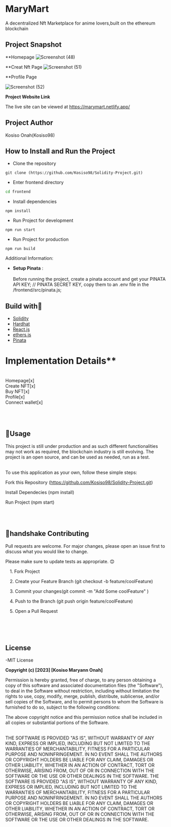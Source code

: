 
# MaryMart<br/>
A decentralized Nft Marketplace for anime lovers,built on the ethereum blockchain<br/>



## **Project Snapshot**<br/>
**Homepage
![Screenshot (48)](https://user-images.githubusercontent.com/114183913/214992010-098f395d-f44b-470a-8880-2555435a9d02.png)

**Creat Nft Page
![Screenshot (51)](https://user-images.githubusercontent.com/114183913/214992071-530d4877-eb49-41d4-b147-86291f3926c5.png)

**Profile Page

![Screenshot (52)](https://user-images.githubusercontent.com/114183913/214992084-e685628f-812f-4703-8191-ab64227587ab.png)



**Project Website Link**

The live site can be viewed at https://marymart.netlify.app/

## **Project Author**

Kosiso Onah(Kosiso98)<br/>

## **How to Install and Run the Project**
- Clone the repository
```git
git clone (https://github.com/Kosiso98/Solidity-Project.git)
```
* Enter frontend directory
```bash
cd frontend
```
* Install dependencies
```npm
npm install
```
* Run Project for development
```npm
npm run start
```
* Run Project for production
```npm
npm run build

```


Additional Information:

* __Setup Pinata__ : <br><br>
Before running the project, create a pinata account and get your  PINATA API KEY;
// PINATA SECRET KEY, copy them to an .env file in the /frontend/src/pinata.js;<br/>



## **Build with🚀**<br/>
* [Solidity](https://docs.soliditylang.org/)
* [Hardhat](https://hardhat.org/getting-started/)
* [React.js](https://reactjs.org/)
* [ethers.js](https://docs.ethers.io/v5/)
* [Pinata](https://www.pinata.cloud/)


# Implementation Details**

<br/>Homepage[x]
<br/>Create NFT[x]
<br/>Buy NFT[x]
<br/>Profile[x]
<br>Connect wallet[x]


<br/>
<br/>


## **🔮Usage** <br/>

 This project is still under production and as such different functionalities may not work as required, the blockchain industry is still evolving.
 The project is an open source, and can be used as needed, run as a test.

<br/>To use this application as your own, follow these simple steps:

Fork this Repository (https://github.com/Kosiso98/Solidity-Project.git)

Install Dependecies (npm install)

Run Project (npm start)

<br/>
<br/>

## **🤝handshake Contributing**<br/>

Pull requests are welcome. For major changes, please open an issue first
to discuss what you would like to change.

Please make sure to update tests as appropriate. 😊

 1. Fork Project

 2. Create your Feature Branch (git checkout -b feature/coolFeature)

 3. Commit your changes(git commit -m "Add Some coolFeature" )

 4. Push to the Branch (git push origin feature/coolFeature)

 5. Open a Pull Request

<br/>
<br/>
<br/>






## **License**

-MIT License

**Copyright (c) [2023] [Kosiso Maryann Onah]**

Permission is hereby granted, free of charge, to any person obtaining a copy
of this software and associated documentation files (the "Software"), to deal
in the Software without restriction, including without limitation the rights
to use, copy, modify, merge, publish, distribute, sublicense, and/or sell
copies of the Software, and to permit persons to whom the Software is
furnished to do so, subject to the following conditions:

The above copyright notice and this permission notice shall be included in all
copies or substantial portions of the Software.<br/>
<br/>

THE SOFTWARE IS PROVIDED "AS IS", WITHOUT WARRANTY OF ANY KIND, EXPRESS OR
IMPLIED, INCLUDING BUT NOT LIMITED TO THE WARRANTIES OF MERCHANTABILITY,
FITNESS FOR A PARTICULAR PURPOSE AND NONINFRINGEMENT. IN NO EVENT SHALL THE
AUTHORS OR COPYRIGHT HOLDERS BE LIABLE FOR ANY CLAIM, DAMAGES OR OTHER
LIABILITY, WHETHER IN AN ACTION OF CONTRACT, TORT OR OTHERWISE, ARISING FROM,
OUT OF OR IN CONNECTION WITH THE SOFTWARE OR THE USE OR OTHER DEALINGS IN THE
SOFTWARE.
THE SOFTWARE IS PROVIDED "AS IS", WITHOUT WARRANTY OF ANY KIND, EXPRESS OR IMPLIED, INCLUDING BUT NOT LIMITED TO THE WARRANTIES OF MERCHANTABILITY, FITNESS FOR A PARTICULAR PURPOSE AND NONINFRINGEMENT. IN NO EVENT SHALL THE AUTHORS OR COPYRIGHT HOLDERS BE LIABLE FOR ANY CLAIM, DAMAGES OR OTHER LIABILITY, WHETHER IN AN ACTION OF CONTRACT, TORT OR OTHERWISE, ARISING FROM, OUT OF OR IN CONNECTION WITH THE SOFTWARE OR THE USE OR OTHER DEALINGS IN THE SOFTWARE.
